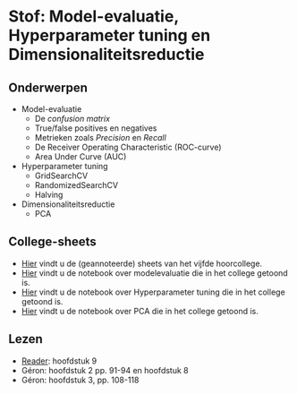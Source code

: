 # Stof: Model-evaluatie, Hyperparameter tuning en Dimensionaliteitsreductie

## Onderwerpen

* Model-evaluatie 
    * De _confusion matrix_
    * True/false positives en negatives
    * Metrieken zoals _Precision_ en _Recall_
    * De Receiver Operating Characteristic (ROC-curve)
    * Area Under Curve (AUC)
* Hyperparameter tuning
    * GridSearchCV
    * RandomizedSearchCV
    * Halving
* Dimensionaliteitsreductie
    * PCA

## College-sheets

* [Hier](../files/5.model-evaluatie.pdf) vindt u de (geannoteerde) sheets van het vijfde hoorcollege.
* [Hier](https://github.com/hanze-hbo-ict/Machine-Learning/blob/master/Notebooks/Modelevaluatie%20live%20coding%20HC5.ipynb) vindt u de notebook over modelevaluatie die in het college getoond is.
* [Hier](https://github.com/hanze-hbo-ict/Machine-Learning/blob/master/Notebooks/Hyperparam%20Tuning%20live%20coding%20HC7.ipynb) vindt u de notebook over Hyperparameter tuning die in het college getoond is.
* [Hier](https://github.com/hanze-hbo-ict/Machine-Learning/blob/master/Notebooks/PCA%20live%20coding%20HC7.ipynb) vindt u de notebook over PCA die in het college getoond is.

## Lezen

* [Reader](https://blackboard.hanze.nl/bbcswebdav/pid-6341209-dt-content-rid-108927618_2/xid-108927618_2): hoofdstuk 9
* Géron: hoofdstuk 2 pp. 91-94 en hoofdstuk 8
* Géron: hoofdstuk 3, pp. 108-118
